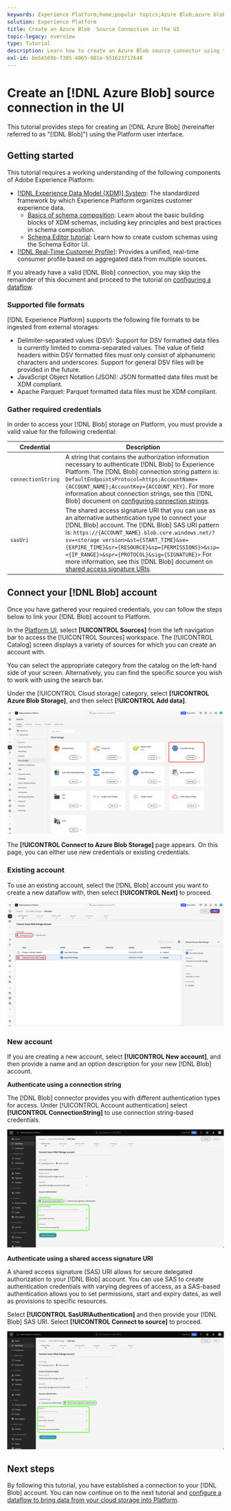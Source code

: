 ```yaml
---
keywords: Experience Platform;home;popular topics;Azure Blob;azure blob;Azure blob connector
solution: Experience Platform
title: Create an Azure Blob  Source Connection in the UI
topic-legacy: overview
type: Tutorial
description: Learn how to create an Azure Blob source connector using the Platform user interface.
exl-id: 0e54569b-7305-4065-981e-951623717648
---
```

# Create an [!DNL Azure Blob] source connection in the UI

This tutorial provides steps for creating an [!DNL Azure Blob] (hereinafter referred to as "[!DNL Blob]") using the Platform user interface.

## Getting started

This tutorial requires a working understanding of the following components of Adobe Experience Platform:

- [[!DNL Experience Data Model (XDM)] System](../../../../../xdm/home.md): The standardized framework by which Experience Platform organizes customer experience data.
  - [Basics of schema composition](../../../../../xdm/schema/composition.md): Learn about the basic building blocks of XDM schemas, including key principles and best practices in schema composition.
  - [Schema Editor tutorial](../../../../../xdm/tutorials/create-schema-ui.md): Learn how to create custom schemas using the Schema Editor UI.
- [[!DNL Real-Time Customer Profile]](../../../../../profile/home.md): Provides a unified, real-time consumer profile based on aggregated data from multiple sources.

If you already have a valid [!DNL Blob] connection, you may skip the remainder of this document and proceed to the tutorial on [configuring a dataflow](../../dataflow/batch/cloud-storage.md).

### Supported file formats

[!DNL Experience Platform] supports the following file formats to be ingested from external storages:

- Delimiter-separated values (DSV): Support for DSV formatted data files is currently limited to comma-separated values. The value of field headers within DSV formatted files must only consist of alphanumeric characters and underscores. Support for general DSV files will be provided in the future.
- JavaScript Object Notation (JSON): JSON formatted data files must be XDM compliant.
- Apache Parquet: Parquet formatted data files must be XDM compliant.

### Gather required credentials

In order to access your [!DNL Blob] storage on Platform, you must provide a valid value for the following credential:

| Credential | Description |
| ---------- | ----------- |
| `connectionString` | A string that contains the authorization information necessary to authenticate [!DNL Blob] to Experience Platform. The [!DNL Blob] connection string pattern is: `DefaultEndpointsProtocol=https;AccountName={ACCOUNT_NAME};AccountKey={ACCOUNT_KEY}`. For more information about connection strings, see this [!DNL Blob] document on [configuring connection strings](https://docs.microsoft.com/en-us/azure/storage/common/storage-configure-connection-string). |
| `sasUri` | The shared access signature URI that you can use as an alternative authentication type to connect your [!DNL Blob] account. The [!DNL Blob] SAS URI pattern is: `https://{ACCOUNT_NAME}.blob.core.windows.net/?sv=<storage version>&st={START_TIME}&se={EXPIRE_TIME}&sr={RESOURCE}&sp={PERMISSIONS}>&sip=<{IP_RANGE}>&spr={PROTOCOL}&sig={SIGNATURE}>` For more information, see this [!DNL Blob] document on [shared access signature URIs](https://docs.microsoft.com/en-us/azure/data-factory/connector-azure-blob-storage#shared-access-signature-authentication). |

## Connect your [!DNL Blob] account

Once you have gathered your required credentials, you can follow the steps below to link your [!DNL Blob] account to Platform.

In the [Platform UI](https://platform.adobe.com), select **[!UICONTROL Sources]** from the left navigation bar to access the [!UICONTROL Sources] workspace. The [!UICONTROL Catalog] screen displays a variety of sources for which you can create an account with.

You can select the appropriate category from the catalog on the left-hand side of your screen. Alternatively, you can find the specific source you wish to work with using the search bar.

Under the [!UICONTROL Cloud storage] category, select **[!UICONTROL Azure Blob Storage]**, and then select **[!UICONTROL Add data]**.

![catalog](../../../../images/tutorials/create/blob/catalog.png)

The **[!UICONTROL Connect to Azure Blob Storage]** page appears. On this page, you can either use new credentials or existing credentials.

### Existing account

To use an existing account, select the [!DNL Blob] account you want to create a new dataflow with, then select **[!UICONTROL Next]** to proceed.

![existing](../../../../images/tutorials/create/blob/existing.png)

### New account

If you are creating a new account, select **[!UICONTROL New account]**, and then provide a name and an option description for your new [!DNL Blob] account.

**Authenticate using a connection string**

The [!DNL Blob] connector provides you with different authentication types for access. Under [!UICONTROL Account authentication] select **[!UICONTROL ConnectionString]** to use connection string-based credentials.

![connection string](../../../../images/tutorials/create/blob/connectionstring.png)

**Authenticate using a shared access signature URI**

A shared access signature (SAS) URI allows for secure delegated authorization to your [!DNL Blob] account. You can use SAS to create authentication credentials with varying degrees of access, as a SAS-based authentication allows you to set permissions, start and expiry dates, as well as provisions to specific resources.

Select **[!UICONTROL SasURIAuthentication]** and then provide your [!DNL Blob] SAS URI. Select **[!UICONTROL Connect to source]** to proceed.

![sas-uri](../../../../images/tutorials/create/blob/sas-uri.png)

## Next steps

By following this tutorial, you have established a connection to your [!DNL Blob] account. You can now continue on to the next tutorial and [configure a dataflow to bring data from your cloud storage into Platform](../../dataflow/batch/cloud-storage.md).
